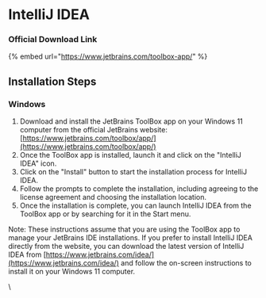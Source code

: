 # IntelliJ IDEA

### Official Download Link

{% embed url="https://www.jetbrains.com/toolbox-app/" %}

## Installation Steps

### Windows

1. Download and install the JetBrains ToolBox app on your Windows 11 computer from the official JetBrains website: [https://www.jetbrains.com/toolbox/app/](https://www.jetbrains.com/toolbox/app/)
2. Once the ToolBox app is installed, launch it and click on the "IntelliJ IDEA" icon.
3. Click on the "Install" button to start the installation process for IntelliJ IDEA.
4. Follow the prompts to complete the installation, including agreeing to the license agreement and choosing the installation location.
5. Once the installation is complete, you can launch IntelliJ IDEA from the ToolBox app or by searching for it in the Start menu.

Note: These instructions assume that you are using the ToolBox app to manage your JetBrains IDE installations. If you prefer to install IntelliJ IDEA directly from the website, you can download the latest version of IntelliJ IDEA from [https://www.jetbrains.com/idea/](https://www.jetbrains.com/idea/) and follow the on-screen instructions to install it on your Windows 11 computer.

\

